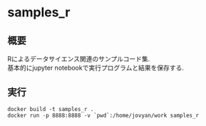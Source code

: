 # samples_r

## 概要

Rによるデータサイエンス関連のサンプルコード集.  
基本的にjupyter notebookで実行プログラムと結果を保存する.  

## 実行

```
docker build -t samples_r .
docker run -p 8888:8888 -v `pwd`:/home/jovyan/work samples_r
```
